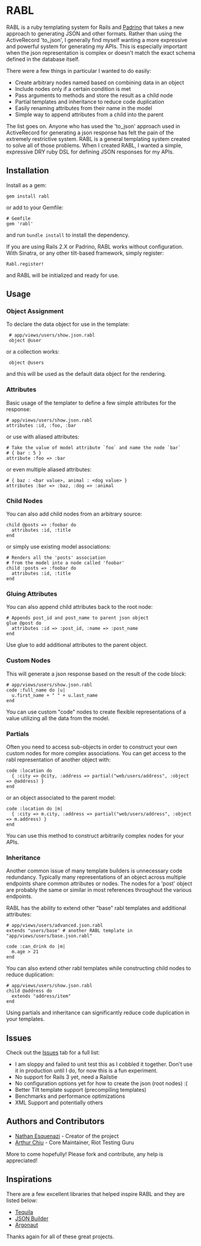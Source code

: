 # RABL #

RABL is a ruby templating system for Rails and [Padrino](http://padrinorb.com) that takes a new approach to generating JSON and other formats. Rather than using the ActiveRecord 'to_json', I generally find myself wanting a more expressive and powerful system for generating my APIs. This is especially important when the json representation is complex or doesn't match the exact schema defined in the database itself.

There were a few things in particular I wanted to do easily:

 * Create arbitrary nodes named based on combining data in an object
 * Include nodes only if a certain condition is met
 * Pass arguments to methods and store the result as a child node
 * Partial templates and inheritance to reduce code duplication
 * Easily renaming attributes from their name in the model
 * Simple way to append attributes from a child into the parent

The list goes on. Anyone who has used the 'to_json' approach used in ActiveRecord for generating a json response has felt the pain of the extremely restrictive system. RABL is a general templating system created to solve all of those problems. When I created RABL, I wanted a simple, expressive DRY ruby DSL for defining JSON responses for my APIs.

## Installation ##

Install as a gem:

    gem install rabl

or add to your Gemfile:

    # Gemfile
    gem 'rabl'

and run `bundle install` to install the dependency.

If you are using Rails 2.X or Padrino, RABL works without configuration. With Sinatra, or any other tilt-based framework, simply register:

    Rabl.register!

and RABL will be initialized and ready for use.

## Usage ##

### Object Assignment ###

To declare the data object for use in the template:

     # app/views/users/show.json.rabl
     object @user

or a collection works:

     object @users

and this will be used as the default data object for the rendering.

### Attributes ###

Basic usage of the templater to define a few simple attributes for the response:

    # app/views/users/show.json.rabl
    attributes :id, :foo, :bar

or use with aliased attributes:

    # Take the value of model attribute `foo` and name the node `bar`
    # { bar : 5 }
    attribute :foo => :bar

or even multiple aliased attributes:

    # { baz : <bar value>, animal : <dog value> }
    attributes :bar => :baz, :dog => :animal

### Child Nodes ###

You can also add child nodes from an arbitrary source:

    child @posts => :foobar do
      attributes :id, :title
    end

or simply use existing model associations:

    # Renders all the 'posts' association
    # from the model into a node called 'foobar'
    child :posts => :foobar do
      attributes :id, :title
    end

### Gluing Attributes ###

You can also append child attributes back to the root node:

    # Appends post_id and post_name to parent json object
    glue @post do
      attributes :id => :post_id, :name => :post_name
    end

Use glue to add additional attributes to the parent object.

### Custom Nodes ###

This will generate a json response based on the result of the code block:

    # app/views/users/show.json.rabl
    code :full_name do |u|
      u.first_name + " " + u.last_name
    end

You can use custom "code" nodes to create flexible representations of a value utilizing all the data from the model.

### Partials ###

Often you need to access sub-objects in order to construct your own custom nodes for more complex associations. You can get access to the rabl representation of another object with:

    code :location do
      { :city => @city, :address => partial("web/users/address", :object => @address) }
    end

or an object associated to the parent model:

    code :location do |m|
      { :city => m.city, :address => partial("web/users/address", :object => m.address) }
    end

You can use this method to construct arbitrarily complex nodes for your APIs.

### Inheritance ###

Another common issue of many template builders is unnecessary code redundancy. Typically many representations of an object across multiple endpoints share common attributes or nodes. The nodes for a 'post' object are probably the same or similar in most references throughout the various endpoints.

RABL has the ability to extend other "base" rabl templates and additional attributes:

    # app/views/users/advanced.json.rabl
    extends "users/base" # another RABL template in "app/views/users/base.json.rabl"

    code :can_drink do |m|
      m.age > 21
    end

You can also extend other rabl templates while constructing child nodes to reduce duplication:

    # app/views/users/show.json.rabl
    child @address do
      extends "address/item"
    end

Using partials and inheritance can significantly reduce code duplication in your templates.

## Issues ##

Check out the [Issues](https://github.com/nesquena/rabl/issues) tab for a full list:

 * I am sloppy and failed to unit test this as I cobbled it together. Don't use it in production until I do, for now this is a fun experiment.
 * No support for Rails 3 yet, need a Railstie
 * No configuration options yet for how to create the json (root nodes) :(
 * Better Tilt template support (precompiling templates)
 * Benchmarks and performance optimizations
 * XML Support and potentially others

## Authors and Contributors ##

* [Nathan Esquenazi](https://github.com/nesquena) - Creator of the project
* [Arthur Chiu](https://github.com/achiu) - Core Maintainer, Riot Testing Guru

More to come hopefully! Please fork and contribute, any help is appreciated!

## Inspirations ##

There are a few excellent libraries that helped inspire RABL and they are listed below:

 * [Tequila](https://github.com/inem/tequila)
 * [JSON Builder](https://github.com/dewski/json_builder)
 * [Argonaut](https://github.com/jbr/argonaut)

Thanks again for all of these great projects.